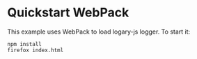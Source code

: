 # Quickstart WebPack

This example uses WebPack to load logary-js logger. To start it:

    npm install
    firefox index.html

